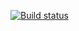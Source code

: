 [![Build status](https://ci.appveyor.com/api/projects/status/yv46qqd44sxyacam?svg=true)](https://ci.appveyor.com/project/OlgaKireenko/pattern-task1)

